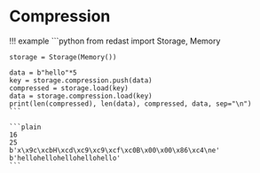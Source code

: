 # Compression

!!! example
    ```python
    from redast import Storage, Memory

    storage = Storage(Memory())

    data = b"hello"*5
    key = storage.compression.push(data)
    compressed = storage.load(key)
    data = storage.compression.load(key)
    print(len(compressed), len(data), compressed, data, sep="\n")
    ```

    ```plain
    16
    25
    b'x\x9c\xcbH\xcd\xc9\xc9\xcf\xc0B\x00\x00\x86\xc4\ne'
    b'hellohellohellohellohello'
    ```
